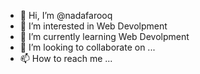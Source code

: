 - 👋 Hi, I’m @nadafarooq
- 👀 I’m interested in Web Devolpment
- 🌱 I’m currently learning Web Devolpment
- 💞️ I’m looking to collaborate on ...
- 📫 How to reach me ...

<!---
nadafarooq/nadafarooq is a ✨ special ✨ repository because its `README.md` (this file) appears on your GitHub profile.
You can click the Preview link to take a look at your changes.
--->
